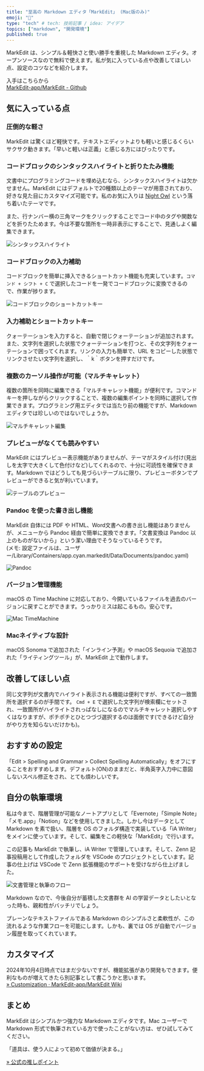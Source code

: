 ```yaml
---
title: "至高の Markdown エディタ「MarkEdit」 (Mac版のみ)"
emoji: "🐸"
type: "tech" # tech: 技術記事 / idea: アイデア
topics: ["markdown", "開発環境"]
published: true
---
```


MarkEdit は、シンプル＆軽快さと使い勝手を重視した Markdown エディタ。オープンソースなので無料で使えます。私が気に入っている点や改善してほしい点、設定のコツなどを紹介します。

入手はこちらから  
[MarkEdit-app/MarkEdit - Github](https://github.com/MarkEdit-app/MarkEdit)

## 気に入っている点

### 圧倒的な軽さ

MarkEdit は驚くほど軽快です。テキストエディットよりも軽いと感じるくらいサクサク動きます。「早いと軽いは正義」と感じる方にはぴったりです。

### コードブロックのシンタックスハイライトと折りたたみ機能

文書中にプログラミングコードを埋め込むなら、シンタックスハイライトは欠かせません。MarkEdit にはデフォルトで20種類以上のテーマが用意されており、好きな見た目にカスタマイズ可能です。私のお気に入りは [Night Owl](https://github.com/haishanh/night-owl.vim) という落ち着いたテーマです。

また、行ナンバー横の三角マークをクリックすることでコード中のタグや関数などを折りたためます。今は不要な箇所を一時非表示にすることで、見通しよく編集できます。

![シンタックスハイライト](/images/markedit-markdown-editor/theme.png)

### コードブロックの入力補助

コードブロックを簡単に挿入できるショートカット機能も充実しています。`コマンド + シフト + C` で選択したコードを一発でコードブロックに変換できるので、作業が捗ります。

![コードブロックのショートカットキー](/images/markedit-markdown-editor/code-block.png)

### 入力補助とショートカットキー

クォーテーションを入力すると、自動で閉じクォーテーションが追加されます。また、文字列を選択した状態でクォーテーションを打つと、その文字列をクォーテーションで囲ってくれます。リンクの入力も簡単で、URL をコピーした状態でリンクさせたい文字列を選択し、｀k｀ボタンを押すだけです。

### 複数のカーソル操作が可能（マルチキャレット）

複数の箇所を同時に編集できる「マルチキャレット機能」が便利です。コマンドキーを押しながらクリックすることで、複数の編集ポイントを同時に選択して作業できます。プログラミング用エディタでは当たり前の機能ですが、Markdown エディタでは珍しいのではないでしょうか。

![マルチキャレット編集](/images/markedit-markdown-editor/multi-carret.png)

### プレビューがなくても読みやすい

MarkEdit にはプレビュー表示機能がありませんが、テーマがスタイル付け(見出しを太字で大きくして色付けなど)してくれるので、十分に可読性を確保できます。Markdown ではどうしても見づらいテーブルに限り、プレビューボタンでプレビューができると気が利いています。

![テーブルのプレビュー](/images/markedit-markdown-editor/table-preview.png)

### Pandoc を使った書き出し機能

MarkEdit 自体には PDF や HTML、Word文書への書き出し機能はありませんが、メニューから Pandoc 経由で簡単に変換できます。「文書変換は Pandoc 以上のものがないから」という潔い理由でそうなっているそうです。  
(メモ: 設定ファイルは、ユーザー/Library/Containers/app.cyan.markedit/Data/Documents/pandoc.yaml)

![Pandoc](/images/markedit-markdown-editor/pandoc.png)

### バージョン管理機能

macOS の Time Machine に対応しており、今開いているファイルを過去のバージョンに戻すことができます。うっかりミスは起こるもの。安心です。

![Mac TimeMachine](/images/markedit-markdown-editor/time-machine.png)

### Macネイティブな設計

macOS Sonoma で追加された「インライン予測」や macOS Sequoia で追加された「ライティングツール」が、MarkEdit 上で動作します。

## 改善してほしい点

同じ文字列が文書内でハイライト表示される機能は便利ですが、すべての一致箇所を選択するのが手間です。 `Cmd + E` で選択した文字列が検索欄にセットされ、一致箇所がハイライトされっぱなしになるのでマルチキャレット選択しやすくはなりますが、ポチポチとひとつづづ選択するのは面倒です(できるけど自分がやり方を知らないだけかも)。

## おすすめの設定

「Edit > Spelling and Grammar > Collect Spelling Automatically」をオフにすることをおすすめします。デフォルト(ON)のままだと、半角英字入力中に意図しないスペル修正をされ、とても煩わしいです。

## 自分の執筆環境

私は今まで、階層管理が可能なノートアプリとして「Evernote」「Simple Note」「メモ.app」「Notion」などを使用してきました。しかし今はデータとして Markdown を素で扱い、階層を OS のフォルダ構造で実装している「iA Writer」をメインに使っています。そして、編集をこの軽快な「MarkEdit」で行います。

この記事も MarkEdit で執筆し、iA Writer で管理しています。そして、Zenn 記事投稿用として作成したフォルダを VSCode のプロジェクトとしています。記事の仕上げは VSCode で Zenn 拡張機能のサポートを受けながら仕上げました。

![文書管理と執筆のフロー](/images/markedit-markdown-editor/writing-flow.svg)

Markdown なので、今後自分が蓄積した文書群を AI の学習データとしたいとなった時も、親和性がバッチリでしょう。

プレーンなテキストファイルである Markdown のシンプルさと柔軟性が、この流れるような作業フローを可能にします。しかも、裏では OS が自動でバージョン履歴を取ってくれています。

## カスタマイズ

2024年10月4日時点ではまだ少ないですが、機能拡張があり開発もできます。便利なものが増えてきたら別記事として書こうかと思います。  
[» Customization · MarkEdit-app/MarkEdit Wiki](https://github.com/MarkEdit-app/MarkEdit/wiki/Customization)

## まとめ

MarkEdit はシンプルかつ強力な Markdown エディタです。Mac ユーザーで Markdown 形式で執筆されている方で使ったことがない方は、ぜひ試してみてください。

「道具は、使う人によって初めて価値が決まる。」

[» 公式の推しポイント](https://github.com/MarkEdit-app/MarkEdit/wiki/Why-MarkEdit)
